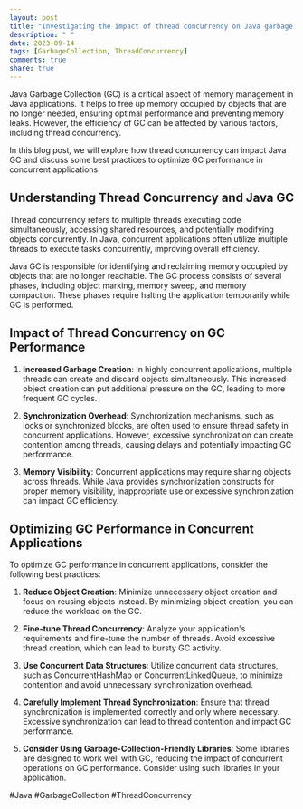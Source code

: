 ```yaml
---
layout: post
title: "Investigating the impact of thread concurrency on Java garbage collection"
description: " "
date: 2023-09-14
tags: [GarbageCollection, ThreadConcurrency]
comments: true
share: true
---
```


Java Garbage Collection (GC) is a critical aspect of memory management in Java applications. It helps to free up memory occupied by objects that are no longer needed, ensuring optimal performance and preventing memory leaks. However, the efficiency of GC can be affected by various factors, including thread concurrency.

In this blog post, we will explore how thread concurrency can impact Java GC and discuss some best practices to optimize GC performance in concurrent applications.

## Understanding Thread Concurrency and Java GC

Thread concurrency refers to multiple threads executing code simultaneously, accessing shared resources, and potentially modifying objects concurrently. In Java, concurrent applications often utilize multiple threads to execute tasks concurrently, improving overall efficiency.

Java GC is responsible for identifying and reclaiming memory occupied by objects that are no longer reachable. The GC process consists of several phases, including object marking, memory sweep, and memory compaction. These phases require halting the application temporarily while GC is performed.

## Impact of Thread Concurrency on GC Performance

1. **Increased Garbage Creation**: In highly concurrent applications, multiple threads can create and discard objects simultaneously. This increased object creation can put additional pressure on the GC, leading to more frequent GC cycles.

2. **Synchronization Overhead**: Synchronization mechanisms, such as locks or synchronized blocks, are often used to ensure thread safety in concurrent applications. However, excessive synchronization can create contention among threads, causing delays and potentially impacting GC performance.

3. **Memory Visibility**: Concurrent applications may require sharing objects across threads. While Java provides synchronization constructs for proper memory visibility, inappropriate use or excessive synchronization can impact GC efficiency.

## Optimizing GC Performance in Concurrent Applications

To optimize GC performance in concurrent applications, consider the following best practices:

1. **Reduce Object Creation**: Minimize unnecessary object creation and focus on reusing objects instead. By minimizing object creation, you can reduce the workload on the GC.

2. **Fine-tune Thread Concurrency**: Analyze your application's requirements and fine-tune the number of threads. Avoid excessive thread creation, which can lead to bursty GC activity.

3. **Use Concurrent Data Structures**: Utilize concurrent data structures, such as ConcurrentHashMap or ConcurrentLinkedQueue, to minimize contention and avoid unnecessary synchronization overhead.

4. **Carefully Implement Thread Synchronization**: Ensure that thread synchronization is implemented correctly and only where necessary. Excessive synchronization can lead to thread contention and impact GC performance.

5. **Consider Using Garbage-Collection-Friendly Libraries**: Some libraries are designed to work well with GC, reducing the impact of concurrent operations on GC performance. Consider using such libraries in your application.

#Java #GarbageCollection #ThreadConcurrency